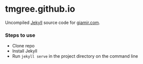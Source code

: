# tmgree.github.io

Uncompiled [Jekyll](//jekyllrb.com) source code for [giamir.com](//tmgree.github.io).

### Steps to use

* Clone repo
* Install Jekyll
* Run `jekyll serve` in the project directory on the command line
